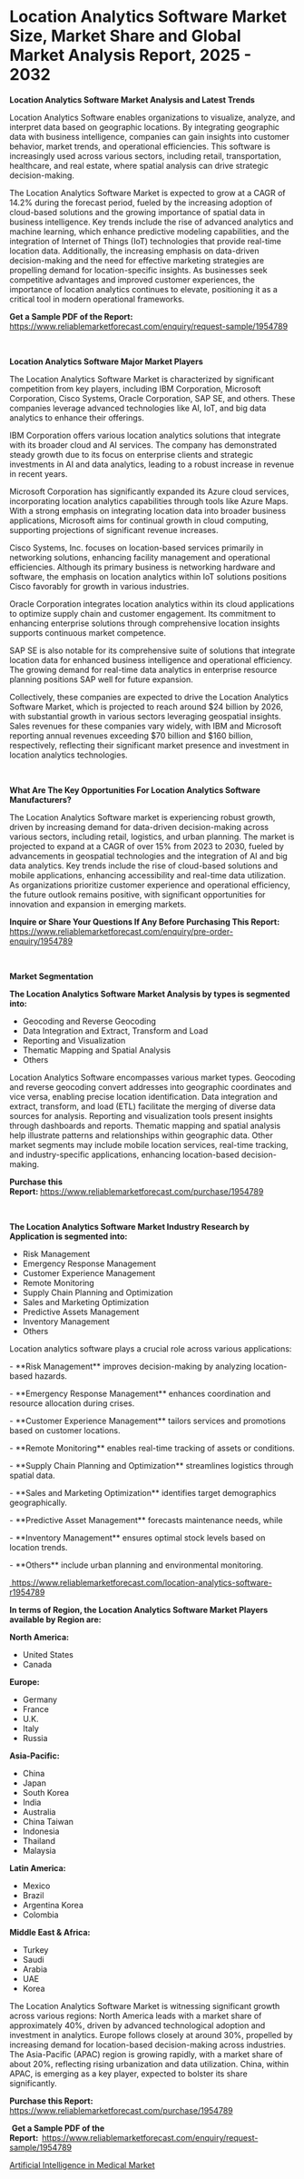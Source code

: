 <p><h1>Location Analytics Software Market Size, Market Share and Global Market Analysis Report, 2025 - 2032</h1></p><p><strong>Location Analytics Software Market Analysis and Latest Trends</strong></p>
<p><p>Location Analytics Software enables organizations to visualize, analyze, and interpret data based on geographic locations. By integrating geographic data with business intelligence, companies can gain insights into customer behavior, market trends, and operational efficiencies. This software is increasingly used across various sectors, including retail, transportation, healthcare, and real estate, where spatial analysis can drive strategic decision-making.</p><p>The Location Analytics Software Market is expected to grow at a CAGR of 14.2% during the forecast period, fueled by the increasing adoption of cloud-based solutions and the growing importance of spatial data in business intelligence. Key trends include the rise of advanced analytics and machine learning, which enhance predictive modeling capabilities, and the integration of Internet of Things (IoT) technologies that provide real-time location data. Additionally, the increasing emphasis on data-driven decision-making and the need for effective marketing strategies are propelling demand for location-specific insights. As businesses seek competitive advantages and improved customer experiences, the importance of location analytics continues to elevate, positioning it as a critical tool in modern operational frameworks.</p></p>
<p><strong>Get a Sample PDF of the Report:&nbsp;</strong> <a href="https://www.reliablemarketforecast.com/enquiry/request-sample/1954789?utm_campaign=3030&utm_medium=2&utm_source=Github&utm_content=ia&utm_term=09032025&utm_id=location-analytics-software">https://www.reliablemarketforecast.com/enquiry/request-sample/1954789</a></p>
<p>&nbsp;</p>
<p><strong>Location Analytics Software Major Market Players</strong></p>
<p><p>The Location Analytics Software Market is characterized by significant competition from key players, including IBM Corporation, Microsoft Corporation, Cisco Systems, Oracle Corporation, SAP SE, and others. These companies leverage advanced technologies like AI, IoT, and big data analytics to enhance their offerings.</p><p>IBM Corporation offers various location analytics solutions that integrate with its broader cloud and AI services. The company has demonstrated steady growth due to its focus on enterprise clients and strategic investments in AI and data analytics, leading to a robust increase in revenue in recent years.</p><p>Microsoft Corporation has significantly expanded its Azure cloud services, incorporating location analytics capabilities through tools like Azure Maps. With a strong emphasis on integrating location data into broader business applications, Microsoft aims for continual growth in cloud computing, supporting projections of significant revenue increases.</p><p>Cisco Systems, Inc. focuses on location-based services primarily in networking solutions, enhancing facility management and operational efficiencies. Although its primary business is networking hardware and software, the emphasis on location analytics within IoT solutions positions Cisco favorably for growth in various industries.</p><p>Oracle Corporation integrates location analytics within its cloud applications to optimize supply chain and customer engagement. Its commitment to enhancing enterprise solutions through comprehensive location insights supports continuous market competence.</p><p>SAP SE is also notable for its comprehensive suite of solutions that integrate location data for enhanced business intelligence and operational efficiency. The growing demand for real-time data analytics in enterprise resource planning positions SAP well for future expansion.</p><p>Collectively, these companies are expected to drive the Location Analytics Software Market, which is projected to reach around $24 billion by 2026, with substantial growth in various sectors leveraging geospatial insights. Sales revenues for these companies vary widely, with IBM and Microsoft reporting annual revenues exceeding $70 billion and $160 billion, respectively, reflecting their significant market presence and investment in location analytics technologies.</p></p>
<p>&nbsp;</p>
<p><strong>What Are The Key Opportunities For Location Analytics Software Manufacturers?</strong></p>
<p><p>The Location Analytics Software market is experiencing robust growth, driven by increasing demand for data-driven decision-making across various sectors, including retail, logistics, and urban planning. The market is projected to expand at a CAGR of over 15% from 2023 to 2030, fueled by advancements in geospatial technologies and the integration of AI and big data analytics. Key trends include the rise of cloud-based solutions and mobile applications, enhancing accessibility and real-time data utilization. As organizations prioritize customer experience and operational efficiency, the future outlook remains positive, with significant opportunities for innovation and expansion in emerging markets.</p></p>
<p><strong>Inquire or Share Your Questions If Any Before Purchasing This Report:</strong> <a href="https://www.reliablemarketforecast.com/enquiry/pre-order-enquiry/1954789?utm_campaign=3030&utm_medium=2&utm_source=Github&utm_content=ia&utm_term=09032025&utm_id=location-analytics-software">https://www.reliablemarketforecast.com/enquiry/pre-order-enquiry/1954789</a></p>
<p>&nbsp;</p>
<p><strong>Market Segmentation</strong></p>
<p><strong>The Location Analytics Software Market Analysis by types is segmented into:</strong></p>
<p><ul><li>Geocoding and Reverse Geocoding</li><li>Data Integration and Extract, Transform and Load</li><li>Reporting and Visualization</li><li>Thematic Mapping and Spatial Analysis</li><li>Others</li></ul></p>
<p><p>Location Analytics Software encompasses various market types. Geocoding and reverse geocoding convert addresses into geographic coordinates and vice versa, enabling precise location identification. Data integration and extract, transform, and load (ETL) facilitate the merging of diverse data sources for analysis. Reporting and visualization tools present insights through dashboards and reports. Thematic mapping and spatial analysis help illustrate patterns and relationships within geographic data. Other market segments may include mobile location services, real-time tracking, and industry-specific applications, enhancing location-based decision-making.</p></p>
<p><strong>Purchase this Report:&nbsp;</strong><a href="https://www.reliablemarketforecast.com/purchase/1954789?utm_campaign=3030&utm_medium=2&utm_source=Github&utm_content=ia&utm_term=09032025&utm_id=location-analytics-software">https://www.reliablemarketforecast.com/purchase/1954789</a></p>
<p>&nbsp;</p>
<p><strong>The Location Analytics Software Market Industry Research by Application is segmented into:</strong></p>
<p><ul><li>Risk Management</li><li>Emergency Response Management</li><li>Customer Experience Management</li><li>Remote Monitoring</li><li>Supply Chain Planning and Optimization</li><li>Sales and Marketing Optimization</li><li>Predictive Assets Management</li><li>Inventory Management</li><li>Others</li></ul></p>
<p><p>Location analytics software plays a crucial role across various applications: </p><p>- **Risk Management** improves decision-making by analyzing location-based hazards.</p><p>- **Emergency Response Management** enhances coordination and resource allocation during crises. </p><p>- **Customer Experience Management** tailors services and promotions based on customer locations.</p><p>- **Remote Monitoring** enables real-time tracking of assets or conditions. </p><p>- **Supply Chain Planning and Optimization** streamlines logistics through spatial data.</p><p>- **Sales and Marketing Optimization** identifies target demographics geographically. </p><p>- **Predictive Asset Management** forecasts maintenance needs, while </p><p>- **Inventory Management** ensures optimal stock levels based on location trends. </p><p>- **Others** include urban planning and environmental monitoring.</p></p>
<p><a href="https://www.reliablemarketforecast.com/location-analytics-software-r1954789?utm_campaign=3030&utm_medium=2&utm_source=Github&utm_content=ia&utm_term=09032025&utm_id=location-analytics-software">&nbsp;https://www.reliablemarketforecast.com/location-analytics-software-r1954789</a></p>
<p><strong>In terms of Region, the Location Analytics Software Market Players available by Region are:</strong></p>
<p>
    <p> <strong> North America: </strong>
        <ul>
            <li>United States</li>
            <li>Canada</li>
        </ul>
        </p> 
    <p> <strong> Europe: </strong>
        <ul>
            <li>Germany</li>
            <li>France</li>
            <li>U.K.</li>
            <li>Italy</li>
            <li>Russia</li>
        </ul>
        </p> 
    <p> <strong> Asia-Pacific: </strong>
        <ul>
            <li>China</li>
            <li>Japan</li>
            <li>South Korea</li>
            <li>India</li>
            <li>Australia</li>
            <li>China Taiwan</li>
            <li>Indonesia</li>
            <li>Thailand</li>
            <li>Malaysia</li>
        </ul>
        </p> 
    <p> <strong> Latin America: </strong>
        <ul>
            <li>Mexico</li>
            <li>Brazil</li>
            <li>Argentina Korea</li>
            <li>Colombia</li>
        </ul>
        </p> 
    <p> <strong> Middle East & Africa: </strong>
        <ul>
            <li>Turkey</li>
            <li>Saudi</li>
            <li>Arabia</li>
            <li>UAE</li>
            <li>Korea</li>
        </ul>
    </p>
    </p>
<p><p>The Location Analytics Software Market is witnessing significant growth across various regions: North America leads with a market share of approximately 40%, driven by advanced technological adoption and investment in analytics. Europe follows closely at around 30%, propelled by increasing demand for location-based decision-making across industries. The Asia-Pacific (APAC) region is growing rapidly, with a market share of about 20%, reflecting rising urbanization and data utilization. China, within APAC, is emerging as a key player, expected to bolster its share significantly.</p></p>
<p><strong>Purchase this Report: </strong><a href="https://www.reliablemarketforecast.com/purchase/1954789?utm_campaign=3030&utm_medium=2&utm_source=Github&utm_content=ia&utm_term=09032025&utm_id=location-analytics-software">https://www.reliablemarketforecast.com/purchase/1954789</a></p>
<p>&nbsp;<strong>Get a Sample PDF of the Report:&nbsp;&nbsp;</strong><a href="https://www.reliablemarketforecast.com/enquiry/request-sample/1954789?utm_campaign=3030&utm_medium=2&utm_source=Github&utm_content=ia&utm_term=09032025&utm_id=location-analytics-software">https://www.reliablemarketforecast.com/enquiry/request-sample/1954789</a></p>
<p><strong></strong></p>
<p><p><a href="https://github.com/boisetwa16/Market-Research-Report-List-1/blob/main/artificial-intelligence-in-medical-market.md?utm_campaign=3030&utm_medium=2&utm_source=Github&utm_content=ia&utm_term=09032025&utm_id=location-analytics-software">Artificial Intelligence in Medical Market</a></p></p>
